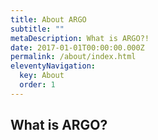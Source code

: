 ```yaml
---
title: About ARGO
subtitle: ""
metaDescription: What is ARGO?!
date: 2017-01-01T00:00:00.000Z
permalink: /about/index.html
eleventyNavigation:
  key: About
  order: 1
---
```


## What is ARGO?
